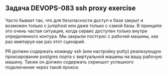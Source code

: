 ## Задача DEVOPS-083 ssh proxy exercise

Часто бывает так, что для безопасности доступ к базе закрыт и возможен только с jumphost или даже только с самой базы. В  принципе это очень частая ситуация, когда сервис доступен только внутри определенного контура. Мы закрыли постгрес с рабочей машины, как раз имитируя как раз этот сценарий.  

PR должен содержать команду ssh (или настройку putty) реализующую проксирование postgres порта с виртуальной машины на вашу рабочую машину. Также он должен содержать скриншот успешного подключения через такой прокси.  
